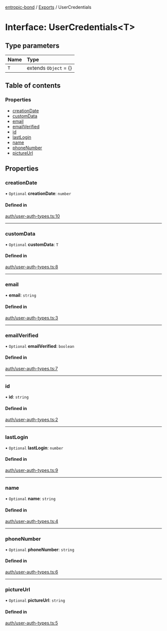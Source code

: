 [entropic-bond](../README.md) / [Exports](../modules.md) / UserCredentials

# Interface: UserCredentials<T\>

## Type parameters

| Name | Type |
| :------ | :------ |
| `T` | extends `Object` = {} |

## Table of contents

### Properties

- [creationDate](UserCredentials.md#creationdate)
- [customData](UserCredentials.md#customdata)
- [email](UserCredentials.md#email)
- [emailVerified](UserCredentials.md#emailverified)
- [id](UserCredentials.md#id)
- [lastLogin](UserCredentials.md#lastlogin)
- [name](UserCredentials.md#name)
- [phoneNumber](UserCredentials.md#phonenumber)
- [pictureUrl](UserCredentials.md#pictureurl)

## Properties

### creationDate

• `Optional` **creationDate**: `number`

#### Defined in

[auth/user-auth-types.ts:10](https://github.com/entropic-bond/entropic-bond/blob/2d7d466/src/auth/user-auth-types.ts#L10)

___

### customData

• `Optional` **customData**: `T`

#### Defined in

[auth/user-auth-types.ts:8](https://github.com/entropic-bond/entropic-bond/blob/2d7d466/src/auth/user-auth-types.ts#L8)

___

### email

• **email**: `string`

#### Defined in

[auth/user-auth-types.ts:3](https://github.com/entropic-bond/entropic-bond/blob/2d7d466/src/auth/user-auth-types.ts#L3)

___

### emailVerified

• `Optional` **emailVerified**: `boolean`

#### Defined in

[auth/user-auth-types.ts:7](https://github.com/entropic-bond/entropic-bond/blob/2d7d466/src/auth/user-auth-types.ts#L7)

___

### id

• **id**: `string`

#### Defined in

[auth/user-auth-types.ts:2](https://github.com/entropic-bond/entropic-bond/blob/2d7d466/src/auth/user-auth-types.ts#L2)

___

### lastLogin

• `Optional` **lastLogin**: `number`

#### Defined in

[auth/user-auth-types.ts:9](https://github.com/entropic-bond/entropic-bond/blob/2d7d466/src/auth/user-auth-types.ts#L9)

___

### name

• `Optional` **name**: `string`

#### Defined in

[auth/user-auth-types.ts:4](https://github.com/entropic-bond/entropic-bond/blob/2d7d466/src/auth/user-auth-types.ts#L4)

___

### phoneNumber

• `Optional` **phoneNumber**: `string`

#### Defined in

[auth/user-auth-types.ts:6](https://github.com/entropic-bond/entropic-bond/blob/2d7d466/src/auth/user-auth-types.ts#L6)

___

### pictureUrl

• `Optional` **pictureUrl**: `string`

#### Defined in

[auth/user-auth-types.ts:5](https://github.com/entropic-bond/entropic-bond/blob/2d7d466/src/auth/user-auth-types.ts#L5)

